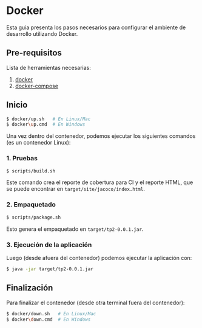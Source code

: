 # Docker

Esta guia presenta los pasos necesarios para configurar el ambiente de desarrollo utilizando Docker.

## Pre-requisitos

Lista de herramientas necesarias:

1. [docker](https://docs.docker.com/get-docker/)
1. [docker-compose](https://docs.docker.com/compose/install/)

## Inicio

```bash
$ docker/up.sh   # En Linux/Mac
$ docker\up.cmd  # En Windows
```

Una vez dentro del contenedor, podemos ejecutar los siguientes comandos (es un contenedor Linux):

### 1. Pruebas

```bash
$ scripts/build.sh
```

Este comando crea el reporte de cobertura para CI y el reporte HTML, que se puede encontrar
en `target/site/jacoco/index.html`.

### 2. Empaquetado

```bash
$ scripts/package.sh
```

Esto genera el empaquetado en `target/tp2-0.0.1.jar`.

### 3. Ejecución de la aplicación

Luego (desde afuera del contenedor) podemos ejecutar la aplicación con:

```bash
$ java -jar target/tp2-0.0.1.jar
```

## Finalización

Para finalizar el contenedor (desde otra terminal fuera del contenedor):

```bash
$ docker/down.sh   # En Linux/Mac
$ docker\down.cmd  # En Windows
```

